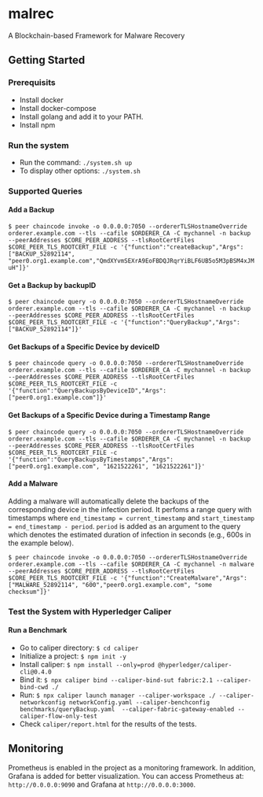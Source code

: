 # malrec
A Blockchain-based Framework for Malware Recovery

## Getting Started

### Prerequisits
- Install docker
- Install docker-compose
- Install golang and add it to your PATH.
- Install npm

### Run the system
- Run the command: `./system.sh up`
- To display other options: `./system.sh`

### Supported Queries

#### Add a Backup
`$ peer chaincode invoke -o 0.0.0.0:7050 --ordererTLSHostnameOverride orderer.example.com --tls --cafile $ORDERER_CA -C mychannel -n backup --peerAddresses $CORE_PEER_ADDRESS --tlsRootCertFiles $CORE_PEER_TLS_ROOTCERT_FILE -c '{"function":"createBackup","Args":["BACKUP_52892114", "peer0.org1.example.com","QmdXYvmSEXrA9EoFBDQJRqrYiBLF6UB5o5M3pBSM4xJMuH"]}'`

#### Get a Backup by backupID
`$ peer chaincode query -o 0.0.0.0:7050 --ordererTLSHostnameOverride orderer.example.com --tls --cafile $ORDERER_CA -C mychannel -n backup --peerAddresses $CORE_PEER_ADDRESS --tlsRootCertFiles $CORE_PEER_TLS_ROOTCERT_FILE -c '{"function":"QueryBackup","Args":["BACKUP_52892114"]}'`

#### Get Backups of a Specific Device by deviceID
`$ peer chaincode query -o 0.0.0.0:7050 --ordererTLSHostnameOverride orderer.example.com --tls --cafile $ORDERER_CA -C mychannel -n backup --peerAddresses $CORE_PEER_ADDRESS --tlsRootCertFiles $CORE_PEER_TLS_ROOTCERT_FILE -c '{"function":"QueryBackupsByDeviceID","Args":["peer0.org1.example.com"]}'`

#### Get Backups of a Specific Device during a Timestamp Range
`$ peer chaincode query -o 0.0.0.0:7050 --ordererTLSHostnameOverride orderer.example.com --tls --cafile $ORDERER_CA -C mychannel -n backup --peerAddresses $CORE_PEER_ADDRESS --tlsRootCertFiles $CORE_PEER_TLS_ROOTCERT_FILE -c '{"function":"QueryBackupsByTimestamps","Args":["peer0.org1.example.com", "1621522261", "1621522261"]}'`

#### Add a Malware
Adding a malware will automatically delete the backups of the corresponding device in the infection period. It perfoms a range query with timestamps where `end_timestamp = current_timestamp`  and `start_timestamp = end_timestamp - period`. `period` is added as an argument to the query which denotes the estimated duration of infection in seconds (e.g., 600s in the example below).

`$ peer chaincode invoke -o 0.0.0.0:7050 --ordererTLSHostnameOverride orderer.example.com --tls --cafile $ORDERER_CA -C mychannel -n malware --peerAddresses $CORE_PEER_ADDRESS --tlsRootCertFiles $CORE_PEER_TLS_ROOTCERT_FILE -c '{"function":"CreateMalware","Args":["MALWARE_52892114", "600","peer0.org1.example.com", "some checksum"]}'`

### Test the System with Hyperledger Caliper
#### Run a Benchmark
- Go to caliper directory: `$ cd caliper`
- Initialize a project: `$ npm init -y`
- Install caliper: `$ npm install --only=prod @hyperledger/caliper-cli@0.4.0`
- Bind it: `$ npx caliper bind --caliper-bind-sut fabric:2.1 --caliper-bind-cwd ./`
- Run: `$ npx caliper launch manager --caliper-workspace ./ --caliper-networkconfig networkConfig.yaml --caliper-benchconfig benchmarks/queryBackup.yaml  --caliper-fabric-gateway-enabled --caliper-flow-only-test`
- Check `caliper/report.html` for the results of the tests. 

## Monitoring
Prometheus is enabled in the project as a monitoring framework. In addition, Grafana is added for better visualization. You can access Prometheus at: `http://0.0.0.0:9090` and Grafana at `http://0.0.0.0:3000`.
